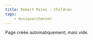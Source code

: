 ```yaml
---
title: Robert Miles - Children
tags:
    - musique/chanson
---
```


Page créée automatiquement, mais vide.
